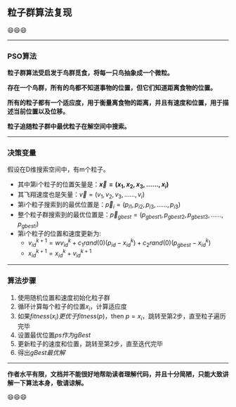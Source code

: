 ## **粒子群算法复现**

:smile::smile::smile:

___

### **PSO算法**

**粒子群算法受启发于鸟群觅食，将每一只鸟抽象成一个微粒。**

**存在一个鸟群，所有的鸟都不知道事物的位置，但它们知道距离食物的位置。**

**所有的粒子都有一个适应度，用于衡量离食物的距离，并且有速度和位置，用于描述当前位置以及位移。**

**粒子追随粒子群中最优粒子在解空间中搜索。**



___

### 决策变量

假设在D维搜索空间中，有m个粒子。

- 其中第i个粒子的位置矢量是：**$\vec x=(x_1,x_2,x_3,......,x_i)$**
- 其飞翔速度也是矢量：$\vec v=(v_1,v_2,v_3,......,v_i)$
- 第i个粒子搜索到的最优位置是：$\vec p_i=(p_{i1},p_{i2},p_{i3},......,p_{i3})$
- 整个粒子群搜索到的最优位置是：$\vec p_{gbest}=(p_{gbest1},p_{gbest2},p_{gbest3},......,p_{gbesti})$
- 第i个粒子的位置和速度更新为:
  - $v_{id}^{k+1}=wv_{id}^k+c_1rand(0)(p_{id}-x_{id}^k)+c_2rand(0)(p_{gbest}-x_{id}^k)$ 
  - $x_{id}^{k+1}=x_{id}^k+v_{id}^{k+1}$



___

### 算法步骤

1. 使用随机位置和速度初始化粒子群
2. 循环计算每个粒子的位置$x_i$，计算适应度
3. 如果$fitness(x_i)更优于fitness(p)$，then $p=x_i$，跳转至第2步，直至粒子遍历完毕
4. 设置最优位置$ps作为gBest$
5. 更新粒子的速度和位置，跳转至第2步，直至迭代完毕
6. 得出$gBest最优解$



___

**作者水平有限，文档并不能很好地帮助读者理解代码，并且十分简陋，只能大致讲解一下算法本身，敬请谅解。**

:smile::smile::smile:

